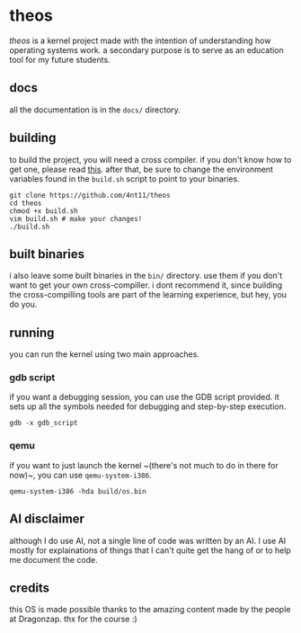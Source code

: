 # theos
*theos* is a kernel project made with the intention of understanding how operating systems work. a secondary purpose is to serve as an education tool for my future students.

## docs
all the documentation is in the `docs/` directory.

## building
to build the project, you will need a cross compiler. if you don't know how to get one, please read [this](https://wiki.osdev.org/GCC_Cross-Compiler#Preparing_for_the_build). after that, be sure to change the environment variables found in the `build.sh` script to point to your binaries.

```
git clone https://github.com/4nt11/theos
cd theos
chmod +x build.sh
vim build.sh # make your changes!
./build.sh
```

## built binaries
i also leave some built binaries in the `bin/` directory. use them if you don't want to get your own cross-compiller. i dont recommend it, since building the cross-compilling tools are part of the learning experience, but hey, you do you.

## running
you can run the kernel using two main approaches.

### gdb script
if you want a debugging session, you can use the GDB script provided. it sets up all the symbols needed for debugging and step-by-step execution.

```
gdb -x gdb_script
```

### qemu
if you want to just launch the kernel ~(there's not much to do in there for now)~, you can use `qemu-system-i386`.

```
qemu-system-i386 -hda build/os.bin
```

## AI disclaimer
although I do use AI, not a single line of code was written by an AI. I use AI mostly for explainations of things that I can't quite get the hang of or to help me document the code.

## credits
this OS is made possible thanks to the amazing content made by the people at Dragonzap. thx for the course :)
